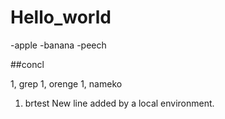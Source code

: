 # Hello_world

-apple
-banana
-peech

##concl

1, grep
1, orenge
1, nameko
1. brtest
New line added by a local environment.
